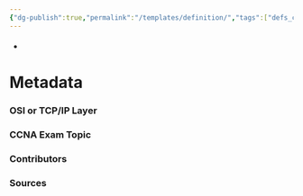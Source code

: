 ```yaml
---
{"dg-publish":true,"permalink":"/templates/definition/","tags":["defs_ccna"],"created":"2023-11-04T12:45:24.000-07:00","updated":"2023-11-06T17:00:13.583-08:00"}
---
```


#### 
- 







# Metadata
### OSI or TCP/IP Layer

### CCNA Exam Topic

### Contributors

### Sources

